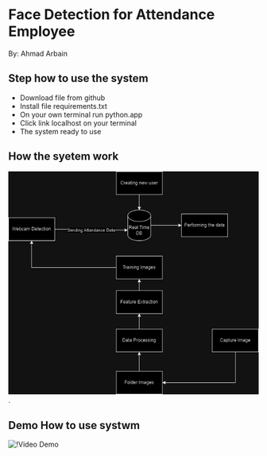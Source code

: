 # **Face Detection for Attendance Employee**

<p> By: Ahmad Arbain

## Step how to use the system
- Download file from github
- Install file requirements.txt
- On your own terminal run python.app
- Click link localhost on your terminal
- The system ready to use

## How the syetem work
![Illustration system](/Asset/Asset1.drawio.png).

## Demo How to use systwm
![!Video Demo](https://drive.google.com/file/d/1VmNdJ6g0cvlevx71Mt82NQDEMReCWh-s/view?usp=sharing)

   
